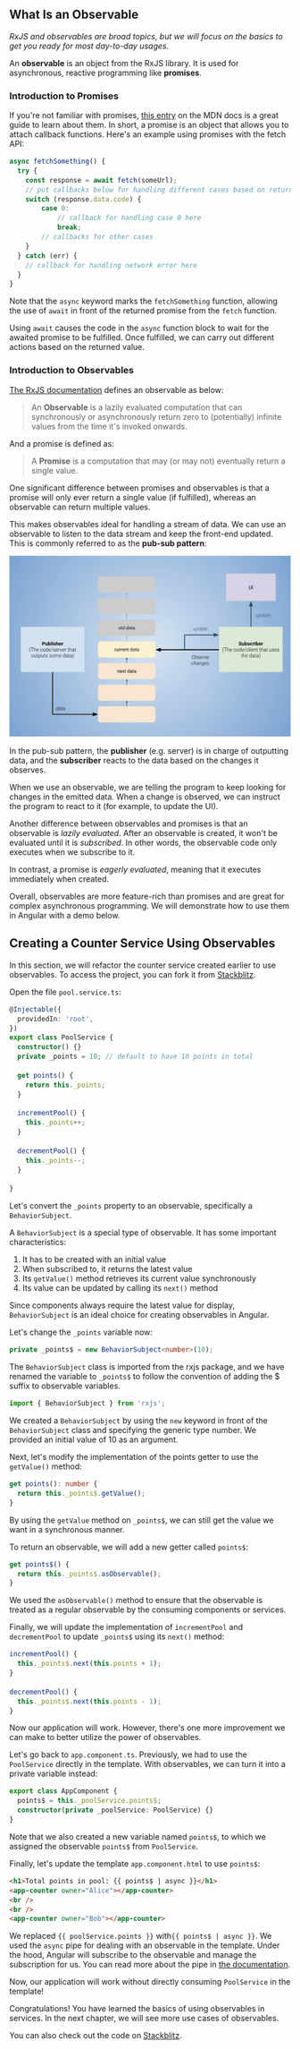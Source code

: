 ## What Is an Observable

*RxJS and observables are broad topics, but we will focus on the basics to get you ready for most day-to-day usages.*

An **observable** is an object from the RxJS library. It is used for asynchronous, reactive programming like **promises**.

### Introduction to Promises

If you're not familiar with promises, [this entry](https://developer.mozilla.org/en-US/docs/Learn/JavaScript/Asynchronous/Promises) on the MDN docs is a great guide to learn about them. In short, a promise is an object that allows you to attach callback functions. Here's an example using promises with the fetch API:

```typescript
async fetchSomething() {
  try {
	const response = await fetch(someUrl);
	// put callbacks below for handling different cases based on returned code
	switch (response.data.code) {
		case 0:
			// callback for handling case 0 here
			break;
		// callbacks for other cases
	}
  } catch (err) {
    // callback for handling network error here
  }
}
```

Note that the `async` keyword marks the `fetchSomething` function, allowing the use of `await` in front of the returned promise from the `fetch` function.

Using `await` causes the code in the `async` function block to wait for the awaited promise to be fulfilled. Once fulfilled, we can carry out different actions based on the returned value.

### Introduction to Observables

[The RxJS documentation](https://rxjs.dev/guide/observable#pull-versus-push) defines an observable as below:

> An **Observable** is a lazily evaluated computation that can synchronously or asynchronously return zero to (potentially) infinite values from the time it's invoked onwards.

And a promise is defined as:

> A **Promise** is a computation that may (or may not) eventually return a single value.

One significant difference between promises and observables is that a promise will only ever return a single value (if fulfilled), whereas an observable can return multiple values.

This makes observables ideal for handling a stream of data. We can use an observable to listen to the data stream and keep the front-end updated. This is commonly referred to as the **pub-sub pattern**:

![pub-sub pattern concept](assets/images/ch5/pub_sub_pattern.jpg)

In the pub-sub pattern, the **publisher** (e.g. server) is in charge of outputting data, and the **subscriber** reacts to the data based on the changes it observes.

When we use an observable, we are telling the program to keep looking for changes in the emitted data. When a change is observed, we can instruct the program to react to it (for example, to update the UI).

Another difference between observables and promises is that an observable is *lazily evaluated*. After an observable is created, it won't be evaluated until it is *subscribed*. In other words, the observable code only executes when we subscribe to it.

In contrast, a promise is *eagerly evaluated*, meaning that it executes immediately when created.

Overall, observables are more feature-rich than promises and are great for complex asynchronous programming. We will demonstrate how to use them in Angular with a demo below.

## Creating a Counter Service Using Observables
In this section, we will refactor the counter service created earlier to use observables. To access the project, you can fork it from [Stackblitz](https://stackblitz.com/edit/ng4eb-counter-service-demo).

Open the file `pool.service.ts`:

```typescript
@Injectable({
  providedIn: 'root',
})
export class PoolService {
  constructor() {}
  private _points = 10; // default to have 10 points in total

  get points() {
    return this._points;
  }

  incrementPool() {
    this._points++;
  }
  
  decrementPool() {
    this._points--;
  }

}
```

Let's convert the `_points` property to an observable, specifically a `BehaviorSubject`.

A `BehaviorSubject` is a special type of observable. It has some important characteristics:

1. It has to be created with an initial value
2. When subscribed to, it returns the latest value
3. Its `getValue()` method retrieves its current value synchronously
4. Its value can be updated by calling its `next()` method

Since components always require the latest value for display, `BehaviorSubject` is an ideal choice for creating observables in Angular.

Let's change the `_points` variable now:

```typescript
private _points$ = new BehaviorSubject<number>(10);
```

The `BehaviorSubject` class is imported from the rxjs package, and we have renamed the variable to `_points$` to follow the convention of adding the $ suffix to observable variables.

```typescript
import { BehaviorSubject } from 'rxjs';
```

We created a `BehaviorSubject` by using the `new` keyword in front of the `BehaviorSubject` class and specifying the generic type number. We provided an initial value of 10 as an argument.

Next, let's modify the implementation of the points getter to use the `getValue()` method:

```typescript
get points(): number {
  return this._points$.getValue();
}
```

By using the `getValue` method on `_points$`, we can still get the value we want in a synchronous manner.

To return an observable, we will add a new getter called `points$`:

```typescript
get points$() {
  return this._points$.asObservable();
}
```

We used the `asObservable()` method to ensure that the observable is treated as a regular observable by the consuming components or services.

Finally, we will update the implementation of `incrementPool` and `decrementPool` to update `_points$` using its `next()` method:

```typescript
incrementPool() {
  this._points$.next(this.points + 1);
}

decrementPool() {
  this._points$.next(this.points - 1);
}
```

Now our application will work. However, there's one more improvement we can make to better utilize the power of observables.

Let's go back to `app.component.ts`. Previously, we had to use the `PoolService` directly in the template. With observables, we can turn it into a private variable instead:

```typescript
export class AppComponent {
  points$ = this._poolService.points$;
  constructor(private _poolService: PoolService) {}
}
```

Note that we also created a new variable named `points$`, to which we assigned the observable `points$` from `PoolService`.

Finally, let's update the template `app.component.html` to use `points$`:

```html
<h1>Total points in pool: {{ points$ | async }}</h1>
<app-counter owner="Alice"></app-counter>
<br />
<br />
<app-counter owner="Bob"></app-counter>
```

We replaced `{{ poolService.points }}` with`{{ points$ | async }}`. We used the `async` pipe for dealing with an observable in the template. Under the hood, Angular will subscribe to the observable and manage the subscription for us. You can read more about the pipe in [the documentation](https://angular.io/api/common/AsyncPipe).

Now, our application will work without directly consuming `PoolService` in the template!

Congratulations! You have learned the basics of using observables in services. In the next chapter, we will see more use cases of observables.

You can also check out the code on [Stackblitz](https://stackblitz.com/edit/ng4eb-counter-service-observable-demo).
